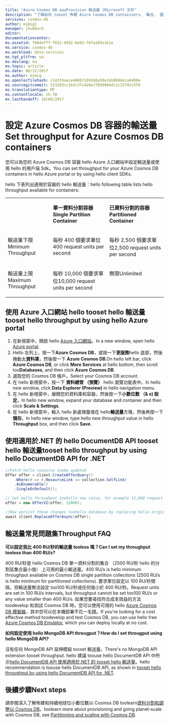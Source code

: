 ```yaml
---
title: "Azure Cosmos DB aaaProvision 輸送量 |Microsoft 文件"
description: "了解如何 tooset 佈建 Azure Cosmos DB containsers、 集合、 圖表和資料表的輸送量。"
services: cosmos-db
author: mimig1
manager: jhubbard
editor: 
documentationcenter: 
ms.assetid: f98def7f-f012-4592-be03-f6fa185e1b1e
ms.service: cosmos-db
ms.workload: data-services
ms.tgt_pltfrm: na
ms.devlang: na
ms.topic: article
ms.date: 06/12/2017
ms.author: mimig
ms.openlocfilehash: c143f4aace466b7109168a50e2eb80ddeca6400e
ms.sourcegitcommit: 523283cc1b3c37c428e77850964dc1c33742c5f0
ms.translationtype: MT
ms.contentlocale: zh-TW
ms.lasthandoff: 10/06/2017
---
```

# <a name="set-throughput-for-azure-cosmos-db-containers"></a><span data-ttu-id="8105c-103">設定 Azure Cosmos DB 容器的輸送量</span><span class="sxs-lookup"><span data-stu-id="8105c-103">Set throughput for Azure Cosmos DB containers</span></span>

<span data-ttu-id="8105c-104">您可以為您的 Azure Cosmos DB 容器 hello Azure 入口網站中設定輸送量或使用 hello 的用戶端 Sdk。</span><span class="sxs-lookup"><span data-stu-id="8105c-104">You can set throughput for your Azure Cosmos DB containers in hello Azure portal or by using hello client SDKs.</span></span> 

<span data-ttu-id="8105c-105">hello 下表列出適用於容器的 hello 輸送量：</span><span class="sxs-lookup"><span data-stu-id="8105c-105">hello following table lists hello throughput available for containers:</span></span>

<table border="0" cellspacing="0" cellpadding="0">
    <tbody>
        <tr>
            <td valign="top"><p></p></td>
            <td valign="top"><p><span data-ttu-id="8105c-106"><strong>單一資料分割容器</strong></span><span class="sxs-lookup"><span data-stu-id="8105c-106"><strong>Single Partition Container</strong></span></span></p></td>
            <td valign="top"><p><span data-ttu-id="8105c-107"><strong>已資料分割的容器</strong></span><span class="sxs-lookup"><span data-stu-id="8105c-107"><strong>Partitioned Container</strong></span></span></p></td>
        </tr>
        <tr>
            <td valign="top"><p><span data-ttu-id="8105c-108">輸送量下限</span><span class="sxs-lookup"><span data-stu-id="8105c-108">Minimum Throughput</span></span></p></td>
            <td valign="top"><p><span data-ttu-id="8105c-109">每秒 400 個要求單位</span><span class="sxs-lookup"><span data-stu-id="8105c-109">400 request units per second</span></span></p></td>
            <td valign="top"><p><span data-ttu-id="8105c-110">每秒 2,500 個要求單位</span><span class="sxs-lookup"><span data-stu-id="8105c-110">2,500 request units per second</span></span></p></td>
        </tr>
        <tr>
            <td valign="top"><p><span data-ttu-id="8105c-111">輸送量上限</span><span class="sxs-lookup"><span data-stu-id="8105c-111">Maximum Throughput</span></span></p></td>
            <td valign="top"><p><span data-ttu-id="8105c-112">每秒 10,000 個要求單位</span><span class="sxs-lookup"><span data-stu-id="8105c-112">10,000 request units per second</span></span></p></td>
            <td valign="top"><p><span data-ttu-id="8105c-113">無限</span><span class="sxs-lookup"><span data-stu-id="8105c-113">Unlimited</span></span></p></td>
        </tr>
    </tbody>
</table>

## <a name="tooset-hello-throughput-by-using-hello-azure-portal"></a><span data-ttu-id="8105c-114">使用 Azure 入口網站 hello tooset hello 輸送量</span><span class="sxs-lookup"><span data-stu-id="8105c-114">tooset hello throughput by using hello Azure portal</span></span>

1. <span data-ttu-id="8105c-115">在新視窗中，開啟 hello [Azure 入口網站](https://portal.azure.com)。</span><span class="sxs-lookup"><span data-stu-id="8105c-115">In a new window, open hello [Azure portal](https://portal.azure.com).</span></span>
2. <span data-ttu-id="8105c-116">Hello 左列上，按一下**Azure Cosmos DB**，或按一下**更服務**hello 底部，然後捲動太**資料庫**，然後按一下 **Azure Cosmos DB**.</span><span class="sxs-lookup"><span data-stu-id="8105c-116">On hello left bar, click **Azure Cosmos DB**, or click **More Services** at hello bottom, then scroll too**Databases**, and then click **Azure Cosmos DB**.</span></span>
3. <span data-ttu-id="8105c-117">選取您的 Cosmos DB 帳戶。</span><span class="sxs-lookup"><span data-stu-id="8105c-117">Select your Cosmos DB account.</span></span>
4. <span data-ttu-id="8105c-118">在 hello 新視窗中，按一下 **資料總管 （預覽）** hello 瀏覽功能表中。</span><span class="sxs-lookup"><span data-stu-id="8105c-118">In hello new window, click **Data Explorer (Preview)** in hello navigation menu.</span></span>
5. <span data-ttu-id="8105c-119">在 hello 新視窗中，展開您的資料庫和容器，然後按一下**小數位數 （& s) 設定**。</span><span class="sxs-lookup"><span data-stu-id="8105c-119">In hello new window, expand your database and container and then click **Scale & Settings**.</span></span>
6. <span data-ttu-id="8105c-120">在 hello 新視窗中，輸入 hello 新處理量值在 hello**輸送量**方塊，然後再按一下**儲存**。</span><span class="sxs-lookup"><span data-stu-id="8105c-120">In hello new window, type hello new throughput value in hello **Throughput** box, and then click **Save**.</span></span>

<a id="set-throughput-sdk"></a>

## <a name="tooset-hello-throughput-by-using-hello-documentdb-api-for-net"></a><span data-ttu-id="8105c-121">使用適用於.NET 的 hello DocumentDB API tooset hello 輸送量</span><span class="sxs-lookup"><span data-stu-id="8105c-121">tooset hello throughput by using hello DocumentDB API for .NET</span></span>

```C#
//Fetch hello resource toobe updated
Offer offer = client.CreateOfferQuery()
    .Where(r => r.ResourceLink == collection.SelfLink)    
    .AsEnumerable()
    .SingleOrDefault();

// Set hello throughput toohello new value, for example 12,000 request units per second
offer = new OfferV2(offer, 12000);

//Now persist these changes toohello database by replacing hello original resource
await client.ReplaceOfferAsync(offer);
```

## <a name="throughput-faq"></a><span data-ttu-id="8105c-122">輸送量常見問題集</span><span class="sxs-lookup"><span data-stu-id="8105c-122">Throughput FAQ</span></span>

<span data-ttu-id="8105c-123">**可以設定我比 400 RU/秒的輸送量 tooless 嗎？**</span><span class="sxs-lookup"><span data-stu-id="8105c-123">**Can I set my throughput tooless than 400 RU/s?**</span></span>

<span data-ttu-id="8105c-124">400 RU/秒是 hello Cosmos DB 單一資料分割的集合 （2500 RU/秒 hello 的分割區集合最小值） 上可用的最小輸送量。</span><span class="sxs-lookup"><span data-stu-id="8105c-124">400 RU/s is hello minimum throughput available on Cosmos DB single partition collections (2500 RU/s is hello minimum for partitioned collections).</span></span> <span data-ttu-id="8105c-125">要求單位設定以 100 RU/秒間隔，但輸送量無法設定 too100 RU/秒或任何值小於 400 RU/秒。</span><span class="sxs-lookup"><span data-stu-id="8105c-125">Request units are set in 100 RU/s intervals, but throughput cannot be set too100 RU/s or any value smaller than 400 RU/s.</span></span> <span data-ttu-id="8105c-126">如果您要尋找符合成本效益的方法 toodevelop 和測試 Cosmos DB 時，您可以使用可用的 hello [Azure Cosmos DB 模擬器](local-emulator.md)，其中您可以在本機部署不花一毛錢。</span><span class="sxs-lookup"><span data-stu-id="8105c-126">If you're looking for a cost effective method toodevelop and test Cosmos DB, you can use hello free [Azure Cosmos DB Emulator](local-emulator.md), which you can deploy locally at no cost.</span></span> 

<span data-ttu-id="8105c-127">**如何設定使用 hello MongoDB API througput？**</span><span class="sxs-lookup"><span data-stu-id="8105c-127">**How do I set througput using hello MongoDB API?**</span></span>

<span data-ttu-id="8105c-128">沒有任何 MongoDB API 延伸模組 tooset 輸送量。</span><span class="sxs-lookup"><span data-stu-id="8105c-128">There's no MongoDB API extension tooset throughput.</span></span> <span data-ttu-id="8105c-129">hello 建議 toouse hello DocumentDB API 中所示[hello DocumentDB API 使用適用於.NET 的 tooset hello 輸送量](#set-throughput-sdk)。</span><span class="sxs-lookup"><span data-stu-id="8105c-129">hello recommendation is toouse hello DocumentDB API, as shown in [tooset hello throughput by using hello DocumentDB API for .NET](#set-throughput-sdk).</span></span>

## <a name="next-steps"></a><span data-ttu-id="8105c-130">後續步驟</span><span class="sxs-lookup"><span data-stu-id="8105c-130">Next steps</span></span>

<span data-ttu-id="8105c-131">請參閱深入了解佈建和持續地球位小數位數以 Cosmos DB toolearn[資料分割和調整以 Cosmos DB](partition-data.md)。</span><span class="sxs-lookup"><span data-stu-id="8105c-131">toolearn more about provisioning and going planet-scale with Cosmos DB, see [Partitioning and scaling with Cosmos DB](partition-data.md).</span></span>
